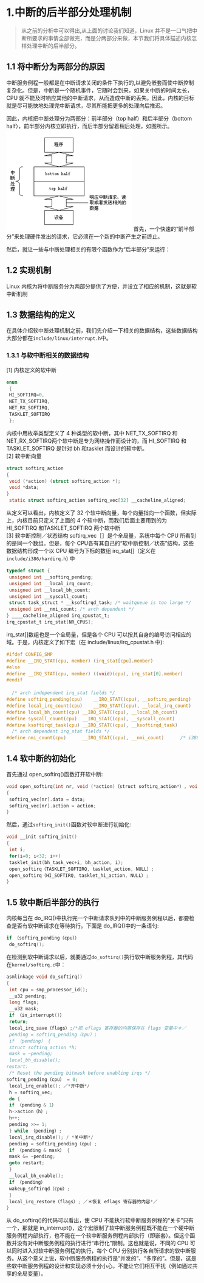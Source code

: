 # 1.中断的后半部分处理机制
> 从之前的分析中可以得出,从上面的讨论我们知道，Linux 并不是一口气把中断所要求的事情全部做完，而是分两部分来做，本节我们将具体描述内核怎样处理中断的后半部分。
## 1.1 将中断分为两部分的原因
中断服务例程一般都是在中断请求关闭的条件下执行的,以避免嵌套而使中断控制复杂化。但是，中断是一个随机事件，它随时会到来，如果关中断的时间太长，CPU 就不能及时响应其他的中断请求，从而造成中断的丢失。因此，内核的目标就是尽可能快地处理完中断请求，尽其所能把更多的处理向后推迟。    

因此，内核把中断处理分为两部分：前半部分（top half）和后半部分（bottom half），前半部分内核立即执行，而后半部分留着稍后处理，如图所示。
![中断分割](./images/10.png)
首先，一个快速的“前半部分”来处理硬件发出的请求，它必须在一个新的中断产生之前终止。 

然后，就让一些与中断处理相关的有限个函数作为“后半部分”来运行： 
## 1.2 实现机制
Linux 内核为将中断服务分为两部分提供了方便，并设立了相应的机制，这就是软中断机制
## 1.3 数据结构的定义
在具体介绍软中断处理机制之前，我们先介绍一下相关的数据结构，这些数据结构大部分都在`include/linux/interrupt.h`中。  
### 1.3.1 与软中断相关的数据结构
[1] 内核定义的软中断
```c
enum 
 { 
 HI_SOFTIRQ=0, 
 NET_TX_SOFTIRQ, 
 NET_RX_SOFTIRQ, 
 TASKLET_SOFTIRQ 
 }; 
```
内核中用枚举类型定义了 4 种类型的软中断，其中 NET_TX_SOFTIRQ 和 NET_RX_SOFTIRQ两个软中断是专为网络操作而设计的，而 HI_SOFTIRQ 和 TASKLET_SOFTIRQ 是针对 bh 和tasklet 而设计的软中断。  
[2] 软中断向量  
```c
struct softirq_action 
{ 
 void (*action) (struct softirq_action *); 
 void *data; 
} 
 static struct softirq_action softirq_vec[32] __cacheline_aligned;
```
从定义可以看出，内核定义了 32 个软中断向量，每个向量指向一个函数，但实际上，内核目前只定义了上面的 4 个软中断，而我们后面主要用到的为 HI_SOFTIRQ 和TASKLET_SOFTIRQ 两个软中断  
[3] 软中断控制／状态结构 
softirq_vec［］是个全局量，系统中每个 CPU 所看到的是同一个数组。但是，每个 CPU各有其自己的“软中断控制／状态”结构，这些数据结构形成一个以 CPU 编号为下标的数组
irq_stat[]（定义在 `include/i386/hardirq.h`) 中
```c
typedef struct { 
 unsigned int __softirq_pending; 
 unsigned int __local_irq_count; 
 unsigned int __local_bh_count; 
 unsigned int __syscall_count; 
 struct task_struct * __ksoftirqd_task; /* waitqueue is too large */ 
 unsigned int __nmi_count; /* arch dependent */ 
} ____cacheline_aligned irq_cpustat_t; 
irq_cpustat_t irq_stat[NR_CPUS]; 
```
irq_stat[]数组也是一个全局量，但是各个 CPU 可以按其自身的编号访问相应的域。于是，内核定义了如下宏（在 include/linux/irq_cpustat.h 中):
```c
#ifdef CONFIG_SMP
#define __IRQ_STAT(cpu, member)	(irq_stat[cpu].member)
#else
#define __IRQ_STAT(cpu, member)	((void)(cpu), irq_stat[0].member)
#endif	

  /* arch independent irq_stat fields */
#define softirq_pending(cpu)	__IRQ_STAT((cpu), __softirq_pending)
#define local_irq_count(cpu)	__IRQ_STAT((cpu), __local_irq_count)
#define local_bh_count(cpu)	__IRQ_STAT((cpu), __local_bh_count)
#define syscall_count(cpu)	__IRQ_STAT((cpu), __syscall_count)
#define ksoftirqd_task(cpu)	__IRQ_STAT((cpu), __ksoftirqd_task)
  /* arch dependent irq_stat fields */
#define nmi_count(cpu)		__IRQ_STAT((cpu), __nmi_count)		/* i386, ia64 */
```
## 1.4 软中断的初始化
首先通过 open_softirq()函数打开软中断:
```c
void open_softirq(int nr, void (*action)（struct softirq_action*）, void *data) 
{ 
 softirq_vec[nr].data = data; 
 softirq_vec[nr].action = action; 
} 
```
然后，通过`softirq_init()`函数对软中断进行初始化:
```c
void __init softirq_init() 
{ 
 int i; 
 for(i=0; i<32; i++) 
 tasklet_init(bh_task_vec+i, bh_action, i); 
 open_softirq（TASKLET_SOFTIRQ, tasklet_action, NULL）; 
 open_softirq（HI_SOFTIRQ, tasklet_hi_action, NULL）; 
} 
```
## 1.5 软中断后半部分的执行
内核每当在 do_IRQ()中执行完一个中断请求队列中的中断服务例程以后，都要检查是否有软中断请求在等待执行。下面是 do_IRQ()中的一条语句:
```c
if （softirq_pending（cpu）） 
 do_softirq(); 
```
在检测到软中断请求以后，就要通过`do_softirq()`执行软中断服务例程，其代码在`kernel/softirq.c`中：
```c
asmlinkage void do_softirq() 
{ 
 int cpu = smp_processor_id(); 
 __u32 pending; 
 long flags; 
 __u32 mask; 
 if （in_interrupt()） 
 return; 
 local_irq_save（flags）;/*把 eflags 寄存器的内容保存在 flags 变量中＊／ 
 pending = softirq_pending（cpu）; 
 if （pending） { 
 struct softirq_action *h; 
 mask = ~pending; 
 local_bh_disable(); 
restart: 
 /* Reset the pending bitmask before enabling irqs */ 
softirq_pending（cpu） = 0; 
 local_irq_enable(); ／*开中断*/ 
 h = softirq_vec; 
 do { 
 if （pending & 1） 
 h->action（h）; 
 h++; 
 pending >>= 1; 
 } while （pending）; 
 local_irq_disable(); / *关中断*/ 
 pending = softirq_pending（cpu）; 
 if （pending & mask） { 
 mask &= ~pending; 
 goto restart; 
 } 
 __local_bh_enable(); 
 if （pending） 
 wakeup_softirqd（cpu）; 
 } 
 local_irq_restore（flags）; ／＊恢复 eflags 寄存器的内容*／ 
}
```
从 do_softirq()的代码可以看出，使 CPU 不能执行软中断服务例程的“关卡”只有一个，那就是 in_interrupt()，这个宏限制了软中断服务例程既不能在一个硬中断服务例程内部执行，也不能在一个软中断服务例程内部执行（即嵌套）。但这个函数并没有对中断服务例程的执行进行“串行化”限制。这也就是说，不同的 CPU 可以同时进入对软中断服务例程的执行，每个 CPU 分别执行各自所请求的软中断服务。从这个意义上说，软中断服务例程的执行是“并发的”、“多序的”。但是，这是些软中断服务例程的设计和实现必须十分小心，不能让它们相互干扰（例如通过共享的全局变量）。

